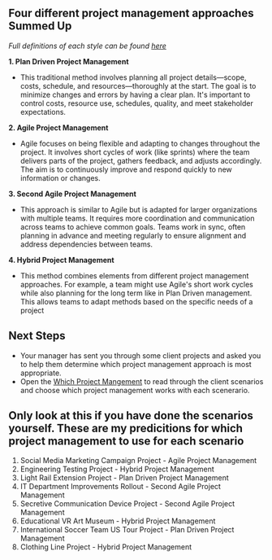 
## Four different project management approaches Summed Up
*Full definitions of each style can be found [here](https://github.com/Kunal-Kokate/Accenture-Project-Management/blob/main/Accenture%20Project%20Management%20Approaches.pdf)*

**1. Plan Driven Project Management**
- This traditional method involves planning all project details—scope, costs, schedule, and resources—thoroughly at the start. The goal is to minimize changes and errors by having a clear plan. It's important to control costs, resource use, schedules, quality, and meet stakeholder expectations. 

**2. Agile Project Management**
- Agile focuses on being flexible and adapting to changes throughout the project. It involves short cycles of work (like sprints) where the team delivers parts of the project, gathers feedback, and adjusts accordingly. The aim is to continuously improve and respond quickly to new information or changes. 

**3. Second Agile Project Management**
- This approach is similar to Agile but is adapted for larger organizations with multiple teams. It requires more coordination and communication across teams to achieve common goals. Teams work in sync, often planning in advance and meeting regularly to ensure alignment and address dependencies between teams.
 
**4. Hybrid Project Management**
- This method combines elements from different project management approaches. For example, a team might use Agile's short work cycles while also planning for the long term like in Plan Driven management. This allows teams to adapt methods based on the specific needs of a project


## Next Steps
- Your manager has sent you through some client projects and asked you to help them determine which project management approach is most appropriate.
- Open the [Which Project Mangement](https://github.com/Kunal-Kokate/Accenture-Project-Management/blob/main/Which%20Project%20Management.pdf) to read through the client scenarios and choose which project management works with each scenerario. 

## **Only look at this if you have done the scenarios yourself. These are my predicitions for which project management to use for each scenario**
1. Social Media Marketing Campaign Project - Agile Project Management
2. Engineering Testing Project - Hybrid Project Management
3. Light Rail Extension Project - Plan Driven Project Management
4. IT Department Improvements Rollout - Second Agile Project Management
5. Secretive Communication Device Project - Second Agile Project Management
6. Educational VR Art Museum - Hybrid Project Management
7. International Soccer Team US Tour Project - Plan Driven Project Management
8. Clothing Line Project - Hybrid Project Management
